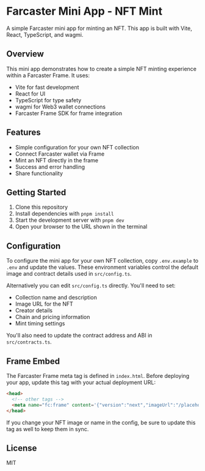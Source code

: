 # Farcaster Mini App - NFT Mint

A simple Farcaster mini app for minting an NFT. This app is built with Vite, React, TypeScript, and wagmi.

## Overview

This mini app demonstrates how to create a simple NFT minting experience within a Farcaster Frame. It uses:

- Vite for fast development
- React for UI
- TypeScript for type safety
- wagmi for Web3 wallet connections
- Farcaster Frame SDK for frame integration

## Features

- Simple configuration for your own NFT collection
- Connect Farcaster wallet via Frame
- Mint an NFT directly in the frame
- Success and error handling
- Share functionality

## Getting Started

1. Clone this repository
2. Install dependencies with `pnpm install`
3. Start the development server with `pnpm dev`
4. Open your browser to the URL shown in the terminal

## Configuration

To configure the mini app for your own NFT collection, copy `.env.example` to `.env` and update the values. These environment variables control the default image and contract details used in `src/config.ts`.

Alternatively you can edit `src/config.ts` directly. You'll need to set:

- Collection name and description
- Image URL for the NFT
- Creator details
- Chain and pricing information
- Mint timing settings

You'll also need to update the contract address and ABI in `src/contracts.ts`.

## Frame Embed

The Farcaster Frame meta tag is defined in `index.html`. Before deploying your app, update this tag with your actual deployment URL:

```html
<head>
  <!-- other tags -->
  <meta name="fc:frame" content='{"version":"next","imageUrl":"/placeholder-nft.png","button":{"title":"Open","action":{"type":"launch_frame","name":"NFT Mint","url":"https://your-app-url.com"}}}' /> 
</head>
```

If you change your NFT image or name in the config, be sure to update this tag as well to keep them in sync.

## License

MIT

